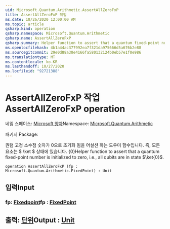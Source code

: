 ```yaml
---
uid: Microsoft.Quantum.Arithmetic.AssertAllZeroFxP
title: AssertAllZeroFxP 작업
ms.date: 10/26/2020 12:00:00 AM
ms.topic: article
qsharp.kind: operation
qsharp.namespace: Microsoft.Quantum.Arithmetic
qsharp.name: AssertAllZeroFxP
qsharp.summary: Helper function to assert that a quantum fixed-point number is initialized to zero, i.e., all qubits are in state $\ket{0}$.
ms.openlocfilehash: 4b1a44ac377992ea7f321da975666d5a676b2e88
ms.sourcegitcommit: 29e0d88a30e4166fa580132124b0eb57e1f0e986
ms.translationtype: MT
ms.contentlocale: ko-KR
ms.lasthandoff: 10/27/2020
ms.locfileid: "92721388"
---
```

# <a name="assertallzerofxp-operation"></a><span data-ttu-id="1f4ca-102">AssertAllZeroFxP 작업</span><span class="sxs-lookup"><span data-stu-id="1f4ca-102">AssertAllZeroFxP operation</span></span>

<span data-ttu-id="1f4ca-103">네임 스페이스: [Microsoft 양자](xref:Microsoft.Quantum.Arithmetic)</span><span class="sxs-lookup"><span data-stu-id="1f4ca-103">Namespace: [Microsoft.Quantum.Arithmetic](xref:Microsoft.Quantum.Arithmetic)</span></span>

<span data-ttu-id="1f4ca-104">패키지 [](https://nuget.org/packages/)</span><span class="sxs-lookup"><span data-stu-id="1f4ca-104">Package: [](https://nuget.org/packages/)</span></span>


<span data-ttu-id="1f4ca-105">퀀텀 고정 소수점 숫자가 0으로 초기화 됨을 어설션 하는 도우미 함수입니다. 즉, 모든 요소는 $ \ket $ 상태에 있습니다. {0}</span><span class="sxs-lookup"><span data-stu-id="1f4ca-105">Helper function to assert that a quantum fixed-point number is initialized to zero, i.e., all qubits are in state $\ket{0}$.</span></span>

```qsharp
operation AssertAllZeroFxP (fp : Microsoft.Quantum.Arithmetic.FixedPoint) : Unit
```


## <a name="input"></a><span data-ttu-id="1f4ca-106">입력</span><span class="sxs-lookup"><span data-stu-id="1f4ca-106">Input</span></span>

### <a name="fp--fixedpoint"></a><span data-ttu-id="1f4ca-107">fp: [Fixedpoint](xref:Microsoft.Quantum.Arithmetic.FixedPoint)</span><span class="sxs-lookup"><span data-stu-id="1f4ca-107">fp : [FixedPoint](xref:Microsoft.Quantum.Arithmetic.FixedPoint)</span></span>





## <a name="output--unit"></a><span data-ttu-id="1f4ca-108">출력: [단위](xref:microsoft.quantum.lang-ref.unit)</span><span class="sxs-lookup"><span data-stu-id="1f4ca-108">Output : [Unit](xref:microsoft.quantum.lang-ref.unit)</span></span>

